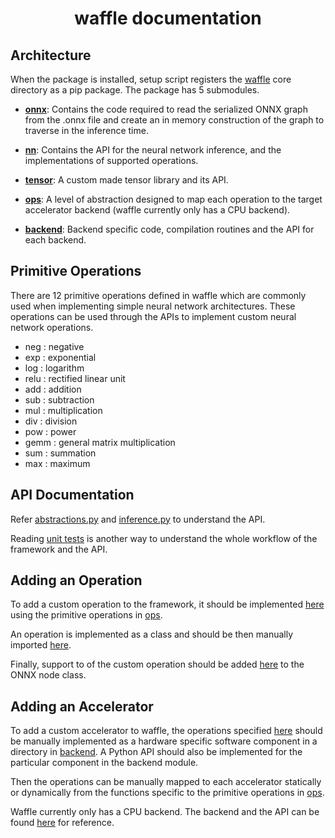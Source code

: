 <div align="center">

# waffle documentation

</div>

## Architecture

When the package is installed, setup script registers the [waffle](https://github.com/pasxn/waffle/tree/main/waffle) core directory as a pip package. The package has 5 submodules.

* [**onnx**](https://github.com/pasxn/waffle/tree/main/waffle/onnx): Contains the code required to read the serialized ONNX graph from the .onnx file and create an in memory construction of the graph to traverse in the inference time.

* [**nn**](https://github.com/pasxn/waffle/tree/main/waffle/nn): Contains the API for the neural network inference, and the implementations of supported operations.

* [**tensor**](https://github.com/pasxn/waffle/tree/main/waffle/tensor.py): A custom made tensor library and its API.

* [**ops**](https://github.com/pasxn/waffle/tree/main/waffle/ops.py): A level of abstraction designed to map each operation to the target accelerator backend (waffle currently only has a CPU backend).

* [**backend**](https://github.com/pasxn/waffle/tree/main/waffle/backend): Backend specific code, compilation routines and the API for each backend.

## Primitive Operations

There are 12 primitive operations defined in waffle which are commonly used when implementing simple neural network architectures. These operations can be used through the APIs to implement custom neural network operations.

* neg  : negative
* exp  : exponential
* log  : logarithm
* relu : rectified linear unit
* add  : addition
* sub  : subtraction
* mul  : multiplication
* div  : division
* pow  : power
* gemm : general matrix multiplication
* sum  : summation
* max  : maximum

## API Documentation

Refer [abstractions.py](https://github.com/pasxn/waffle/blob/main/extra/demo/abstractions.py) and [inference.py](https://github.com/pasxn/waffle/blob/main/extra/demo/inference.py) to understand the API.

Reading [unit tests](https://github.com/pasxn/waffle/tree/main/test) is another way to understand the whole workflow of the framework and the API.

## Adding an Operation

To add a custom operation to the framework, it should be implemented [here](https://github.com/pasxn/waffle/tree/main/waffle/nn) using the primitive operations in [ops](https://github.com/pasxn/waffle/blob/main/waffle/ops.py).

An operation is implemented as a class and should be then manually imported [here](https://github.com/pasxn/waffle/blob/main/waffle/nn/__init__.py).

Finally, support to of the custom operation should be added [here](https://github.com/pasxn/waffle/blob/main/waffle/onnx/node.py/#L18) to the ONNX node class.

## Adding an Accelerator

To add a custom accelerator to waffle, the operations specified [here](#primitive-operations) should be manually implemented as a hardware specific software component in a directory in [backend](https://github.com/pasxn/waffle/tree/main/waffle/backend). A Python API should also be implemented for the particular component in the backend module.

Then the operations can be manually mapped to each accelerator statically or dynamically from the functions specific to the primitive operations in [ops](https://github.com/pasxn/waffle/tree/main/waffle/ops.py).

Waffle currently only has a CPU backend. The backend and the API can be found [here](https://github.com/pasxn/waffle/tree/main/waffle/backend) for reference.